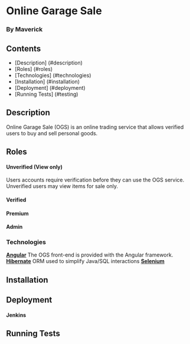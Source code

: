 # Online Garage Sale

### By Maverick

## Contents
- [Description] (#description)
- [Roles] (#roles)
- [Technologies] (#technologies)
- [Installation] (#installation)
- [Deployment] (#deployment)
- [Running Tests] (#testing)

## Description
Online Garage Sale (OGS) is an online trading service that allows verified users to buy and sell personal goods. 

## Roles
#### Unverified (View only)
Users accounts require verification before they can use the OGS service. Unverified users may view items for sale only.
#### Verified
#### Premium
#### Admin
### Technologies
[**Angular**](https://angular.io/)
The OGS front-end is provided with the Angular framework.
[**Hibernate**](http://hibernate.org/) ORM used to simplify Java/SQL interactions
[**Selenium**](https://www.seleniumhq.org/)
## Installation
## Deployment
#### Jenkins
## Running Tests
